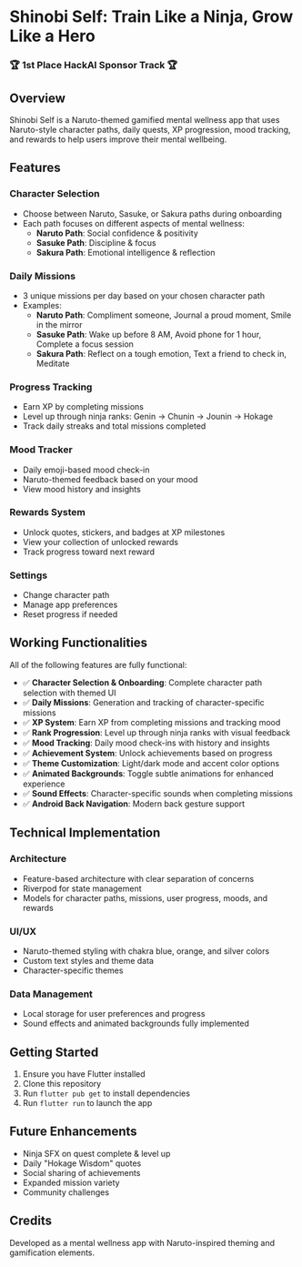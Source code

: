 # Shinobi Self: Train Like a Ninja, Grow Like a Hero

### 🏆 **1st Place HackAI Sponsor Track** 🏆

## Overview

Shinobi Self is a Naruto-themed gamified mental wellness app that uses Naruto-style character paths, daily quests, XP progression, mood tracking, and rewards to help users improve their mental wellbeing.

## Features

### Character Selection
- Choose between Naruto, Sasuke, or Sakura paths during onboarding
- Each path focuses on different aspects of mental wellness:
  - **Naruto Path**: Social confidence & positivity
  - **Sasuke Path**: Discipline & focus
  - **Sakura Path**: Emotional intelligence & reflection

### Daily Missions
- 3 unique missions per day based on your chosen character path
- Examples:
  - **Naruto Path**: Compliment someone, Journal a proud moment, Smile in the mirror
  - **Sasuke Path**: Wake up before 8 AM, Avoid phone for 1 hour, Complete a focus session
  - **Sakura Path**: Reflect on a tough emotion, Text a friend to check in, Meditate

### Progress Tracking
- Earn XP by completing missions
- Level up through ninja ranks: Genin → Chunin → Jounin → Hokage
- Track daily streaks and total missions completed

### Mood Tracker
- Daily emoji-based mood check-in
- Naruto-themed feedback based on your mood
- View mood history and insights

### Rewards System
- Unlock quotes, stickers, and badges at XP milestones
- View your collection of unlocked rewards
- Track progress toward next reward

### Settings
- Change character path
- Manage app preferences
- Reset progress if needed

## Working Functionalities

All of the following features are fully functional:

- ✅ **Character Selection & Onboarding**: Complete character path selection with themed UI
- ✅ **Daily Missions**: Generation and tracking of character-specific missions
- ✅ **XP System**: Earn XP from completing missions and tracking mood
- ✅ **Rank Progression**: Level up through ninja ranks with visual feedback
- ✅ **Mood Tracking**: Daily mood check-ins with history and insights
- ✅ **Achievement System**: Unlock achievements based on progress
- ✅ **Theme Customization**: Light/dark mode and accent color options
- ✅ **Animated Backgrounds**: Toggle subtle animations for enhanced experience
- ✅ **Sound Effects**: Character-specific sounds when completing missions
- ✅ **Android Back Navigation**: Modern back gesture support

## Technical Implementation

### Architecture
- Feature-based architecture with clear separation of concerns
- Riverpod for state management
- Models for character paths, missions, user progress, moods, and rewards

### UI/UX
- Naruto-themed styling with chakra blue, orange, and silver colors
- Custom text styles and theme data
- Character-specific themes

### Data Management
- Local storage for user preferences and progress
- Sound effects and animated backgrounds fully implemented

## Getting Started

1. Ensure you have Flutter installed
2. Clone this repository
3. Run `flutter pub get` to install dependencies
4. Run `flutter run` to launch the app

## Future Enhancements

- Ninja SFX on quest complete & level up
- Daily "Hokage Wisdom" quotes
- Social sharing of achievements
- Expanded mission variety
- Community challenges

## Credits

Developed as a mental wellness app with Naruto-inspired theming and gamification elements.
